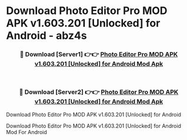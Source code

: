 # Download Photo Editor Pro MOD APK v1.603.201 [Unlocked] for Android - abz4s


<div align="center">
<h3>🔴 Download [Server1] 👉👉 <a href="https://apk-comot.site?title=Photo_Editor_Pro_MOD_APK_v1.603.201_[Unlocked]_for_Android">Photo Editor Pro MOD APK v1.603.201 [Unlocked] for Android Mod Apk</a></h3><br>
<h3>🔴 Download [Server2] 👉👉 <a href="https://apk-comot.site?title=Photo_Editor_Pro_MOD_APK_v1.603.201_[Unlocked]_for_Android">Photo Editor Pro MOD APK v1.603.201 [Unlocked] for Android Mod Apk</a></h3>
</div>



Download Photo Editor Pro MOD APK v1.603.201 [Unlocked] for Android 

Download Photo Editor Pro MOD APK v1.603.201 [Unlocked] for Android Mod For Android